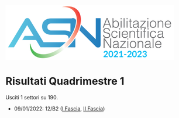 ![logo](img/logo.png)

# Risultati Quadrimestre 1

Usciti 1 settori su 190.

- 09/01/2022: 12/B2 ([I Fascia](https://asn21.cineca.it/pubblico/miur/esito/12%252FB2/1/1), [II Fascia](https://asn21.cineca.it/pubblico/miur/esito/12%252FB2/2/1))

